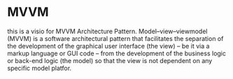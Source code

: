 # MVVM
this is a visio for MVVM Architecture Pattern.
Model–view–viewmodel (MVVM) is a software architectural pattern that facilitates the separation of the development of the graphical user interface (the view)
– be it via a markup language or GUI code – from the development of the business logic or back-end logic (the model) so that the view is not dependent on any
specific model platfor.
